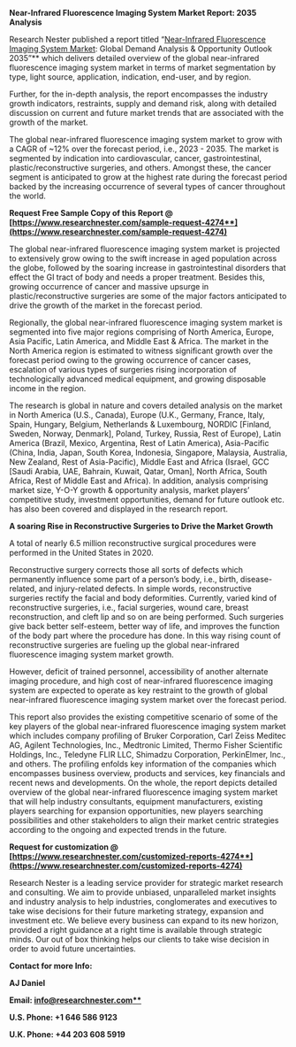 ﻿**Near-Infrared Fluorescence Imaging System Market Report: 2035 Analysis**

Research Nester published a report titled “[Near-Infrared Fluorescence Imaging System Market](https://www.researchnester.com/reports/near-infrared-fluorescence-imaging-system-market/4274): Global Demand Analysis & Opportunity Outlook 2035”** which delivers detailed overview of the global near-infrared fluorescence imaging system market in terms of market segmentation by type, light source, application, indication, end-user, and by region.

Further, for the in-depth analysis, the report encompasses the industry growth indicators, restraints, supply and demand risk, along with detailed discussion on current and future market trends that are associated with the growth of the market.

The global near-infrared fluorescence imaging system market to grow with a CAGR of ~12% over the forecast period, i.e., 2023 - 2035. The market is segmented by indication into cardiovascular, cancer, gastrointestinal, plastic/reconstructive surgeries, and others. Amongst these, the cancer segment is anticipated to grow at the highest rate during the forecast period backed by the increasing occurrence of several types of cancer throughout the world.

**Request Free Sample Copy of this Report @ [https://www.researchnester.com/sample-request-4274**](https://www.researchnester.com/sample-request-4274)**

The global near-infrared fluorescence imaging system market is projected to extensively grow owing to the swift increase in aged population across the globe, followed by the soaring increase in gastrointestinal disorders that effect the GI tract of body and needs a proper treatment. Besides this, growing occurrence of cancer and massive upsurge in plastic/reconstructive surgeries are some of the major factors anticipated to drive the growth of the market in the forecast period.

Regionally, the global near-infrared fluorescence imaging system market is segmented into five major regions comprising of North America, Europe, Asia Pacific, Latin America, and Middle East & Africa. The market in the North America region is estimated to witness significant growth over the forecast period owing to the growing occurrence of cancer cases, escalation of various types of surgeries rising incorporation of technologically advanced medical equipment, and growing disposable income in the region. 

The research is global in nature and covers detailed analysis on the market in North America (U.S., Canada), Europe (U.K., Germany, France, Italy, Spain, Hungary, Belgium, Netherlands & Luxembourg, NORDIC [Finland, Sweden, Norway, Denmark], Poland, Turkey, Russia, Rest of Europe), Latin America (Brazil, Mexico, Argentina, Rest of Latin America), Asia-Pacific (China, India, Japan, South Korea, Indonesia, Singapore, Malaysia, Australia, New Zealand, Rest of Asia-Pacific), Middle East and Africa (Israel, GCC [Saudi Arabia, UAE, Bahrain, Kuwait, Qatar, Oman], North Africa, South Africa, Rest of Middle East and Africa). In addition, analysis comprising market size, Y-O-Y growth & opportunity analysis, market players’ competitive study, investment opportunities, demand for future outlook etc. has also been covered and displayed in the research report.

**A soaring Rise in Reconstructive Surgeries to Drive the Market Growth**

A total of nearly 6.5 million reconstructive surgical procedures were performed in the United States in 2020.

Reconstructive surgery corrects those all sorts of defects which permanently influence some part of a person’s body, i.e., birth, disease-related, and injury-related defects. In simple words, reconstructive surgeries rectify the facial and body deformities. Currently, varied kind of reconstructive surgeries, i.e., facial surgeries, wound care, breast reconstruction, and cleft lip and so on are being performed. Such surgeries give back better self-esteem, better way of life, and improves the function of the body part where the procedure has done. In this way rising count of reconstructive surgeries are fueling up the global near-infrared fluorescence imaging system market growth.

However, deficit of trained personnel, accessibility of another alternate imaging procedure, and high cost of near-infrared fluorescence imaging system are expected to operate as key restraint to the growth of global near-infrared fluorescence imaging system market over the forecast period.

This report also provides the existing competitive scenario of some of the key players of the global near-infrared fluorescence imaging system market which includes company profiling of Bruker Corporation, Carl Zeiss Meditec AG, Agilent Technologies, Inc., Medtronic Limited, Thermo Fisher Scientific Holdings, Inc., Teledyne FLIR LLC, Shimadzu Corporation, PerkinElmer, Inc., and others. The profiling enfolds key information of the companies which encompasses business overview, products and services, key financials and recent news and developments. On the whole, the report depicts detailed overview of the global near-infrared fluorescence imaging system market that will help industry consultants, equipment manufacturers, existing players searching for expansion opportunities, new players searching possibilities and other stakeholders to align their market centric strategies according to the ongoing and expected trends in the future.    

**Request for customization @  [https://www.researchnester.com/customized-reports-4274**](https://www.researchnester.com/customized-reports-4274)**

Research Nester is a leading service provider for strategic market research and consulting. We aim to provide unbiased, unparalleled market insights and industry analysis to help industries, conglomerates and executives to take wise decisions for their future marketing strategy, expansion and investment etc. We believe every business can expand to its new horizon, provided a right guidance at a right time is available through strategic minds. Our out of box thinking helps our clients to take wise decision in order to avoid future uncertainties.

**Contact for more Info:**

**AJ Daniel**

**Email: [info@researchnester.com**](mailto:info@researchnester.com)**

**U.S. Phone: +1 646 586 9123** 

**U.K. Phone: +44 203 608 5919**

